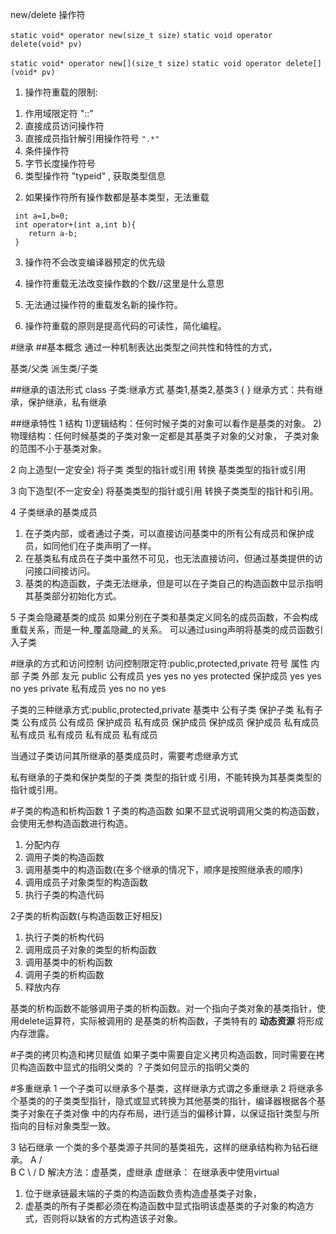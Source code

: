 
new/delete 操作符

`static void* operator new(size_t size)`
`static void operator delete(void* pv)`

`static void* operator new[](size_t size)`
`static void operator delete[](void* pv)`

1. 操作符重载的限制:
1) 作用域限定符 "::"
2) 直接成员访问操作符
3) 直接成员指针解引用操作符号 `".*"`
4) 条件操作符
5) 字节长度操作符号
6) 类型操作符 "typeid" , 获取类型信息

2. 如果操作符所有操作数都是基本类型，无法重载
```
 int a=1,b=0;
 int operator+(int a,int b){
    return a-b;
 }
```
3. 操作符不会改变编译器预定的优先级

4. 操作符重载无法改变操作数的个数//这里是什么意思

5. 无法通过操作符的重载发名新的操作符。

6. 操作符重载的原则是提高代码的可读性，简化编程。


#继承
##基本概念
通过一种机制表达出类型之间共性和特性的方式，

基类/父类
派生类/子类

##继承的语法形式
class 子类:继承方式 基类1,基类2,基类3 {
}
继承方式：共有继承，保护继承，私有继承

##继承特性
1 结构
1)逻辑结构：任何时候子类的对象可以看作是基类的对象。
2)物理结构：任何时候基类的子类对象一定都是其基类子对象的父对象，
            子类对象的范围不小于基类对象。

2 向上造型(一定安全)
 将子类 类型的指针或引用 转换 基类类型的指针或引用

3 向下造型(不一定安全)
 将基类类型的指针或引用 转换子类类型的指针和引用。

4 子类继承的基类成员
1) 在子类内部，或者通过子类，可以直接访问基类中的所有公有成员和保护成员，如同他们在子类声明了一样。
2) 在基类私有成员在子类中虽然不可见，也无法直接访问，但通过基类提供的访问接口间接访问。
3) 基类的构造函数，子类无法继承，但是可以在子类自己的构造函数中显示指明其基类部分初始化方式。

5 子类会隐藏基类的成员
如果分别在子类和基类定义同名的成员函数，不会构成重载关系，而是一种_覆盖隐藏_的关系。
可以通过using声明将基类的成员函数引入子类


#继承的方式和访问控制
访问控制限定符:public,protected,private
符号          属性    内部  子类   外部  友元
public      公有成员  yes   yes    no    yes
protected   保护成员  yes   yes    no    yes
private     私有成员  yes   no     no    yes


子类的三种继承方式:public,protected,private
基类中        公有子类          保护子类        私有子类
公有成员      公有成员          保护成员        私有成员
保护成员      保护成员          保护成员        私有成员
私有成员      私有成员          私有成员        私有成员

当通过子类访问其所继承的基类成员时，需要考虑继承方式

私有继承的子类和保护类型的子类 类型的指针或 引用，不能转换为其基类类型的指针或引用。


#子类的构造和析构函数
1 子类的构造函数
如果不显式说明调用父类的构造函数，会使用无参构造函数进行构造。
1) 分配内存
2) 调用子类的构造函数
3) 调用基类中的构造函数(在多个继承的情况下，顺序是按照继承表的顺序)
4) 调用成员子对象类型的构造函数
5) 执行子类的构造代码

2子类的析构函数(与构造函数正好相反)
1) 执行子类的析构代码
2) 调用成员子对象的类型的析构函数
3) 调用基类中的析构函数
4) 调用子类的析构函数
5) 释放内存

基类的析构函数不能够调用子类的析构函数。对一个指向子类对象的基类指针，使用delete运算符，实际被调用的
是基类的析构函数，子类特有的 __动态资源__ 将形成内存泄露。

#子类的拷贝构造和拷贝赋值
如果子类中需要自定义拷贝构造函数，同时需要在拷贝构造函数中显式的指明父类的
？子类如何显示的指明父类的

#多重继承
1 一个子类可以继承多个基类，这样继承方式谓之多重继承
2 将继承多个基类的的子类类型指针，隐式或显式转换为其他基类的指针，编译器根据各个基类子对象在子类对像
中的内存布局，进行适当的偏移计算，以保证指针类型与所指向的目标对象类型一致。

3 钻石继承
一个类的多个基类源子共同的基类祖先，这样的继承结构称为钻石继承。
    A
   / \
  B   C
   \ /
    D
解决方法：虚基类，虚继承
虚继承：
在继承表中使用virtual
1) 位于继承链最末端的子类的构造函数负责构造虚基类子对象，
2) 虚基类的所有子类都必须在构造函数中显式指明该虚基类的子对象的构造方式，否则将以缺省的方式构造该子对象。



